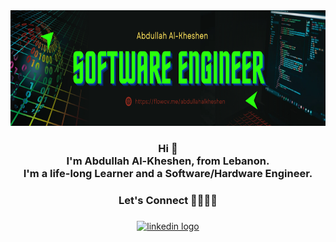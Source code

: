 <!--
**abdullahalkheshen/abdullahalkheshen** is a ✨ _special_ ✨ repository because its `README.md` (this file) appears on your GitHub profile...

https://github.com/abdullahalkheshen/abdullahalkheshen/blob/main/Modern%20Professional%20Software%20Engineer%20LinkedIn%20Banner.png?raw=true
-->

<div align="center">
<img height="185" src="https://raw.githubusercontent.com/abdullahalkheshen/abdullahalkheshen/main/Modern%20Professional%20Software%20Engineer%20LinkedIn%20Banner.png"  />
</div>

###

<h3 align="center">Hi 👋<br>I'm Abdullah Al-Kheshen, from Lebanon.<br>I'm a life-long Learner and a Software/Hardware Engineer.</h3>

###

<h3 align="center">Let's Connect 🫱🏻‍🫲🏻</h3>

###

<div align="center">
  <a href="https://www.linkedin.com/in/abdullahalkheshen/" target="_blank">
    <img src="https://raw.githubusercontent.com/maurodesouza/profile-readme-generator/master/src/assets/icons/social/linkedin/default.svg" width="60" height="30" alt="linkedin logo"  />
  </a>
</div>

###

